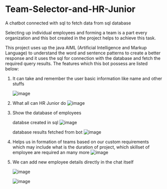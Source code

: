 # Team-Selector-and-HR-Junior
A chatbot connected with sql to fetch data from sql database

Selecting up individual employees and forming a team is a part every organization and this bot created in the project helps to achieve this task.

This project uses up the java AIML (Artificial Intelligence and Markup Language) to understand  the word and sentence patterns to create a better response and it uses the sql for connection with the database and fetch the required query results. The features which this bot possess are listed below:
1. It can take and remember the user basic information like name and other stuffs
   
   ![image](https://github.com/ankush5608/Team-Selector-and-HR-Junior/assets/112745350/7849a7cc-312f-48ca-9d86-ebbd27b5e5cd)

2. What all can HR Junior do
   ![image](https://github.com/ankush5608/Team-Selector-and-HR-Junior/assets/112745350/a16250a2-f7b4-4438-8fcf-be29b2e463a5)
   
3. Show the database of employees

   databse created in sql
   ![image](https://github.com/ankush5608/Team-Selector-and-HR-Junior/assets/112745350/5bbe98cf-1f97-4e50-b82b-6fca7a9bc1fb)

   database results fetched from bot
   ![image](https://github.com/ankush5608/Team-Selector-and-HR-Junior/assets/112745350/189ef14a-b6f4-4ee8-8266-6b801a830f59)

4. Helps us in formation of teams based on our custom requirements which may include what is the duration of project, which skillset of employee are required an many    more
   ![image](https://github.com/ankush5608/Team-Selector-and-HR-Junior/assets/112745350/aac36104-6705-48a8-bc32-b2fe6fc30029)

5. We can add new employee details directly in the chat itself

   ![image](https://github.com/ankush5608/Team-Selector-and-HR-Junior/assets/112745350/1d4a40f8-b94c-4783-a791-0dbaa9c07e36)

   ![image](https://github.com/ankush5608/Team-Selector-and-HR-Junior/assets/112745350/5603d96b-9e1f-4439-8a54-0c8b8ecd9385)

